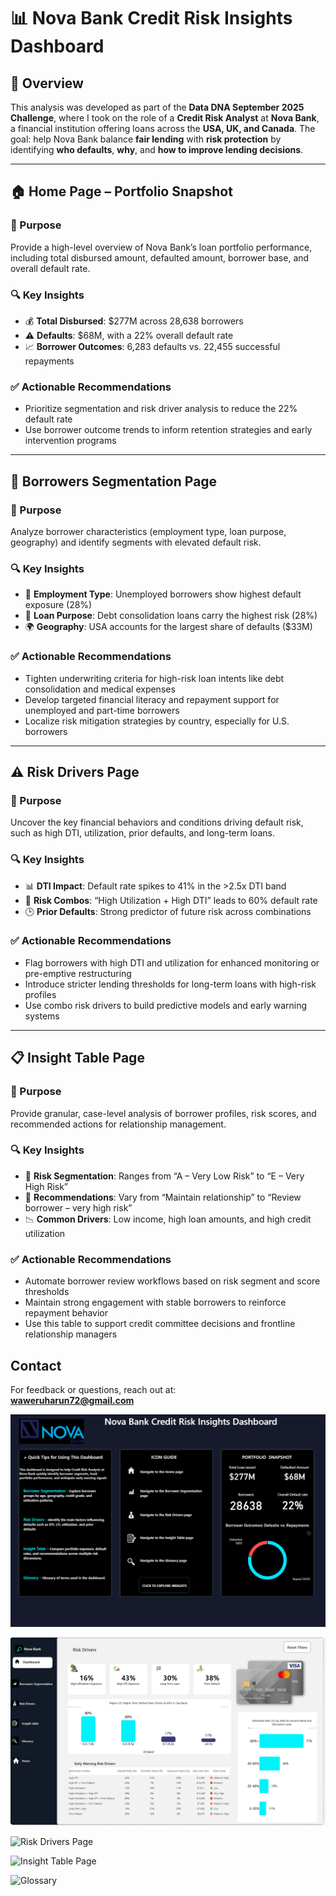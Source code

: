 # 📊 Nova Bank Credit Risk Insights Dashboard

## 🧠 Overview  
This analysis was developed as part of the **Data DNA September 2025 Challenge**, where I took on the role of a **Credit Risk Analyst** at **Nova Bank**, a financial institution offering loans across the **USA, UK, and Canada**. The goal: help Nova Bank balance **fair lending** with **risk protection** by identifying **who defaults**, **why**, and **how to improve lending decisions**.

---

## 🏠 Home Page – Portfolio Snapshot

### 🎯 Purpose  
Provide a high-level overview of Nova Bank’s loan portfolio performance, including total disbursed amount, defaulted amount, borrower base, and overall default rate.

### 🔍 Key Insights  
- 💰 **Total Disbursed**: $277M across 28,638 borrowers  
- ⚠️ **Defaults**: $68M, with a 22% overall default rate  
- 📈 **Borrower Outcomes**: 6,283 defaults vs. 22,455 successful repayments

### ✅ Actionable Recommendations  
- Prioritize segmentation and risk driver analysis to reduce the 22% default rate  
- Use borrower outcome trends to inform retention strategies and early intervention programs

---

## 👥 Borrowers Segmentation Page

### 🎯 Purpose  
Analyze borrower characteristics (employment type, loan purpose, geography) and identify segments with elevated default risk.

### 🔍 Key Insights  
- 👷 **Employment Type**: Unemployed borrowers show highest default exposure (28%)  
- 🏦 **Loan Purpose**: Debt consolidation loans carry the highest risk (28%)  
- 🌍 **Geography**: USA accounts for the largest share of defaults ($33M)

### ✅ Actionable Recommendations  
- Tighten underwriting criteria for high-risk loan intents like debt consolidation and medical expenses  
- Develop targeted financial literacy and repayment support for unemployed and part-time borrowers  
- Localize risk mitigation strategies by country, especially for U.S. borrowers

---

## ⚠️ Risk Drivers Page

### 🎯 Purpose  
Uncover the key financial behaviors and conditions driving default risk, such as high DTI, utilization, prior defaults, and long-term loans.

### 🔍 Key Insights  
- 📊 **DTI Impact**: Default rate spikes to 41% in the >2.5x DTI band  
- 🔗 **Risk Combos**: “High Utilization + High DTI” leads to 60% default rate  
- 🕒 **Prior Defaults**: Strong predictor of future risk across combinations

### ✅ Actionable Recommendations  
- Flag borrowers with high DTI and utilization for enhanced monitoring or pre-emptive restructuring  
- Introduce stricter lending thresholds for long-term loans with high-risk profiles  
- Use combo risk drivers to build predictive models and early warning systems

---

## 📋 Insight Table Page

### 🎯 Purpose  
Provide granular, case-level analysis of borrower profiles, risk scores, and recommended actions for relationship management.

### 🔍 Key Insights  
- 🧮 **Risk Segmentation**: Ranges from “A – Very Low Risk” to “E – Very High Risk”  
- 📌 **Recommendations**: Vary from “Maintain relationship” to “Review borrower – very high risk”  
- 📉 **Common Drivers**: Low income, high loan amounts, and high credit utilization

### ✅ Actionable Recommendations  
- Automate borrower review workflows based on risk segment and score thresholds  
- Maintain strong engagement with stable borrowers to reinforce repayment behavior  
- Use this table to support credit committee decisions and frontline relationship managers

## Contact  
For feedback or questions, reach out at:  
**waweruharun72@gmail.com**



![Home Page](https://github.com/Haruharun/Credit-Risk-Analysis-/blob/16b5cc36cf30203a5d0fab15b99c06487f414cc6/Screenshot%202025-09-29%20124038.png)

![Borrowers Segmentation Page](https://github.com/Haruharun/Credit-Risk-Analysis-/blob/e2927a7334aa458bbc3bb5ce20f471dcf375e4e8/Screenshot%202025-09-29%20145846.png)

![Risk Drivers Page]()

![Insight Table Page]()

![Glossary ]()



  
